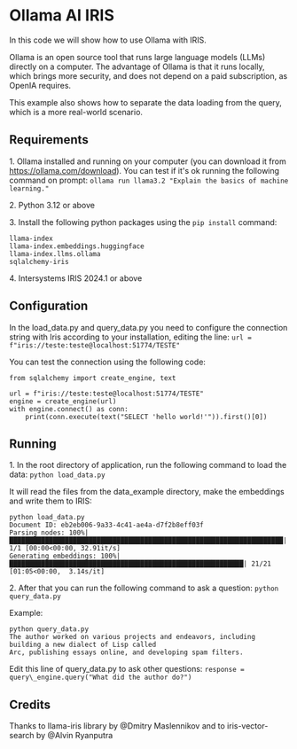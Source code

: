 # Ollama AI IRIS

In this code we will show how to use Ollama with IRIS.

Ollama is an open source tool that runs large language models (LLMs) directly on a computer. The advantage of Ollama is that it runs locally, which brings more security, and does not depend on a paid subscription, as OpenIA requires.

This example also shows how to separate the data loading from the query, which is a more real-world scenario.

## Requirements

1\. Ollama installed and running on your computer (you can download it from https://ollama.com/download). You can test if it's ok running the following command on prompt: `ollama run llama3.2 "Explain the basics of machine learning."`

2\. Python 3.12 or above

3\. Install the following python packages using the `pip install` command:
```
llama-index
llama-index.embeddings.huggingface
llama-index.llms.ollama
sqlalchemy-iris
```

4\. Intersystems IRIS 2024.1 or above

## Configuration

In the load\_data.py and query\_data.py you need to configure the connection string with Iris according to your installation, editing the line: `url = f"iris://teste:teste@localhost:51774/TESTE"`

You can test the connection using the following code:
```
from sqlalchemy import create_engine, text

url = f"iris://teste:teste@localhost:51774/TESTE"
engine = create_engine(url)
with engine.connect() as conn:
    print(conn.execute(text("SELECT 'hello world!'")).first()[0])
```

## Running

1\. In the root directory of application, run the following command to load the data: `python load_data.py`

It will read the files from the data_example directory, make the embeddings and write them to IRIS:
```
python load_data.py
Document ID: eb2eb006-9a33-4c41-ae4a-d7f2b8eff03f
Parsing nodes: 100%|█████████████████████████████████████████████████████████████████████| 1/1 [00:00<00:00, 32.91it/s]
Generating embeddings: 100%|███████████████████████████████████████████████████████████| 21/21 [01:05<00:00,  3.14s/it]
```
2\. After that you can run the following command to ask a question: `python query_data.py`

Example:
```
python query_data.py
The author worked on various projects and endeavors, including building a new dialect of Lisp called
Arc, publishing essays online, and developing spam filters.
```

Edit this line of query_data.py to ask other questions: `response = query\_engine.query("What did the author do?")`

## Credits

Thanks to llama-iris library by @Dmitry Maslennikov and to iris-vector-search by @Alvin Ryanputra 

